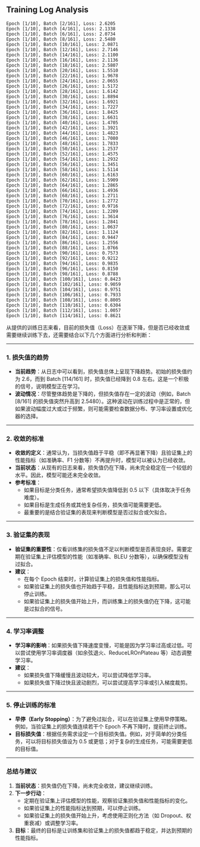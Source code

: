 ## Training Log Analysis

```shell
Epoch [1/10], Batch [2/161], Loss: 2.6205
Epoch [1/10], Batch [4/161], Loss: 2.1338
Epoch [1/10], Batch [6/161], Loss: 2.0734
Epoch [1/10], Batch [8/161], Loss: 2.5480
Epoch [1/10], Batch [10/161], Loss: 2.0871
Epoch [1/10], Batch [12/161], Loss: 2.7146
Epoch [1/10], Batch [14/161], Loss: 2.1100
Epoch [1/10], Batch [16/161], Loss: 2.1136
Epoch [1/10], Batch [18/161], Loss: 2.5807
Epoch [1/10], Batch [20/161], Loss: 1.5510
Epoch [1/10], Batch [22/161], Loss: 1.9678
Epoch [1/10], Batch [24/161], Loss: 2.0655
Epoch [1/10], Batch [26/161], Loss: 1.5172
Epoch [1/10], Batch [28/161], Loss: 1.6142
Epoch [1/10], Batch [30/161], Loss: 1.8894
Epoch [1/10], Batch [32/161], Loss: 1.6921
Epoch [1/10], Batch [34/161], Loss: 1.7227
Epoch [1/10], Batch [36/161], Loss: 1.8425
Epoch [1/10], Batch [38/161], Loss: 1.6631
Epoch [1/10], Batch [40/161], Loss: 1.4705
Epoch [1/10], Batch [42/161], Loss: 1.3921
Epoch [1/10], Batch [44/161], Loss: 1.4823
Epoch [1/10], Batch [46/161], Loss: 1.7080
Epoch [1/10], Batch [48/161], Loss: 1.7833
Epoch [1/10], Batch [50/161], Loss: 1.2537
Epoch [1/10], Batch [52/161], Loss: 1.4575
Epoch [1/10], Batch [54/161], Loss: 1.2932
Epoch [1/10], Batch [56/161], Loss: 1.3451
Epoch [1/10], Batch [58/161], Loss: 1.5114
Epoch [1/10], Batch [60/161], Loss: 1.6163
Epoch [1/10], Batch [62/161], Loss: 1.5909
Epoch [1/10], Batch [64/161], Loss: 1.2865
Epoch [1/10], Batch [66/161], Loss: 1.4936
Epoch [1/10], Batch [68/161], Loss: 1.2711
Epoch [1/10], Batch [70/161], Loss: 1.2772
Epoch [1/10], Batch [72/161], Loss: 0.9716
Epoch [1/10], Batch [74/161], Loss: 1.2209
Epoch [1/10], Batch [76/161], Loss: 1.3614
Epoch [1/10], Batch [78/161], Loss: 1.2841
Epoch [1/10], Batch [80/161], Loss: 1.0637
Epoch [1/10], Batch [82/161], Loss: 1.1124
Epoch [1/10], Batch [84/161], Loss: 0.9447
Epoch [1/10], Batch [86/161], Loss: 1.2556
Epoch [1/10], Batch [88/161], Loss: 1.0766
Epoch [1/10], Batch [90/161], Loss: 0.7573
Epoch [1/10], Batch [92/161], Loss: 0.9212
Epoch [1/10], Batch [94/161], Loss: 0.9835
Epoch [1/10], Batch [96/161], Loss: 0.8150
Epoch [1/10], Batch [98/161], Loss: 0.8788
Epoch [1/10], Batch [100/161], Loss: 0.8423
Epoch [1/10], Batch [102/161], Loss: 0.9059
Epoch [1/10], Batch [104/161], Loss: 0.9751
Epoch [1/10], Batch [106/161], Loss: 0.7933
Epoch [1/10], Batch [108/161], Loss: 0.8005
Epoch [1/10], Batch [110/161], Loss: 0.6304
Epoch [1/10], Batch [112/161], Loss: 1.0057
Epoch [1/10], Batch [114/161], Loss: 0.8621
```

从提供的训练日志来看，目前的损失值（Loss）在逐渐下降，但是否已经收敛或需要继续训练下去，还需要结合以下几个方面进行分析和判断：

---

### **1. 损失值的趋势**
- **当前趋势**：从日志中可以看到，损失值总体上呈现下降趋势。初始的损失值约为 2.6，而到 Batch [114/161] 时，损失值已经降到 0.8 左右。这是一个积极的信号，说明模型正在学习。
- **波动情况**：尽管整体趋势是下降的，但损失值存在一定的波动（例如，Batch [8/161] 的损失值突然升高到 2.5480）。这种波动在训练过程中是正常的，但如果波动幅度过大或过于频繁，则可能需要检查数据分布、学习率设置或优化器的选择。

---

### **2. 收敛的标准**
- **收敛的定义**：通常认为，当损失值趋于平稳（即不再显著下降）且验证集上的性能指标（如准确率、F1 分数等）不再提升时，模型可以被认为已经收敛。
- **当前状态**：从现有的日志来看，损失值仍在下降，尚未完全稳定在一个较低的水平。因此，模型可能还未完全收敛。
- **参考标准**：
  - 如果目标是分类任务，通常希望损失值降低到 0.5 以下（具体取决于任务难度）。
  - 如果目标是生成任务或其他复杂任务，损失值可能需要更低。
  - 最重要的是结合验证集的表现来判断模型是否过拟合或欠拟合。

---

### **3. 验证集的表现**
- **验证集的重要性**：仅看训练集的损失值不足以判断模型是否表现良好。需要定期在验证集上评估模型的性能（如准确率、BLEU 分数等），以确保模型没有过拟合。
- **建议**：
  - 在每个 Epoch 结束时，计算验证集上的损失值和性能指标。
  - 如果验证集上的损失值也开始趋于平稳，且性能指标达到预期，那么可以停止训练。
  - 如果验证集上的损失值开始上升，而训练集上的损失值仍在下降，这可能是过拟合的信号。

---

### **4. 学习率调整**
- **学习率的影响**：如果损失值下降速度变慢，可能是因为学习率过高或过低。可以尝试使用学习率调度器（如余弦退火、ReduceLROnPlateau 等）动态调整学习率。
- **建议**：
  - 如果损失值下降缓慢且波动较大，可以尝试降低学习率。
  - 如果损失值下降过快且波动剧烈，可以尝试提高学习率或引入梯度裁剪。

---

### **5. 停止训练的标准**
- **早停（Early Stopping）**：为了避免过拟合，可以在验证集上使用早停策略。例如，当验证集上的损失值连续若干个 Epoch 不再下降时，提前终止训练。
- **目标损失值**：根据任务需求设定一个目标损失值。例如，对于简单的分类任务，可以将目标损失值设为 0.5 或更低；对于复杂的生成任务，可能需要更低的目标值。

---

### **总结与建议**
1. **当前状态**：损失值仍在下降，尚未完全收敛，建议继续训练。
2. **下一步行动**：
   - 定期在验证集上评估模型的性能，观察验证集损失值和性能指标的变化。
   - 如果验证集上的性能指标达到预期，可以停止训练。
   - 如果验证集上的损失值开始上升，考虑使用正则化方法（如 Dropout、权重衰减）或调整学习率。
3. **目标**：最终的目标是让训练集和验证集上的损失值都趋于稳定，并达到预期的性能指标。

